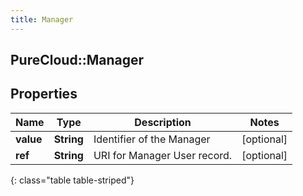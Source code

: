 ```yaml
---
title: Manager
---
```

## PureCloud::Manager

## Properties

|Name | Type | Description | Notes|
|------------ | ------------- | ------------- | -------------|
| **value** | **String** | Identifier of the Manager | [optional] |
| **ref** | **String** | URI for Manager User record. | [optional] |
{: class="table table-striped"}


